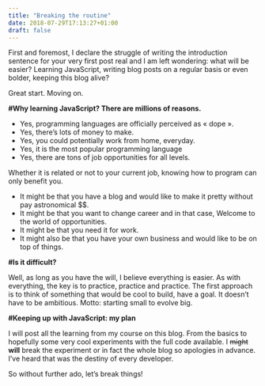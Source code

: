 ```yaml
---
title: "Breaking the routine"
date: 2018-07-29T17:13:27+01:00
draft: false
---
```


First and foremost, I declare the struggle of writing the introduction sentence for your very first post real and I am left wondering: what will be easier? <!--more-->
Learning JavaScript, writing blog posts on a regular basis or even bolder, keeping this blog alive?

Great start. Moving on.

**#Why learning JavaScript? There are millions of reasons.**

+ Yes, programming languages are officially perceived as « dope ». 
+ Yes, there’s lots of money to make.
+ Yes, you could potentially work from home, everyday.
+ Yes, it is the most popular programming language
+ Yes, there are tons of job opportunities for all levels.

Whether it is related or not to your current job, knowing how to program can only benefit you. 

+ It might be that you have a blog and would like to make it pretty without pay astronomical $$.  
+ It might be that you want to change career and in that case, Welcome to the world of opportunities. 
+ It might be that you need it for work. 
+ It might also be that you have your own business and would like to be on top of things.

**#Is it difficult?**

Well, as long as you have the will, I believe everything is easier. As with everything, the key is to practice, practice and practice. The first approach is to think of something that would be cool to build, have a goal. It doesn’t have to be ambitious. Motto: starting small to evolve big. 

**#Keeping up with JavaScript: my plan**

I will post all the learning from my course on this blog. From the basics to hopefully some very cool experiments with the full code available. I ~~might~~ **will** break the experiment or in fact the whole blog so apologies in advance. I’ve heard that was the destiny of every developer.

So without further ado, let’s break things!
